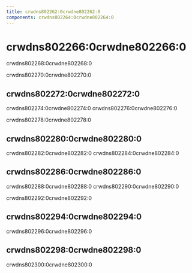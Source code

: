 ```yaml
---
title: crwdns802262:0crwdne802262:0
components: crwdns802264:0crwdne802264:0
---
```

# crwdns802266:0crwdne802266:0

<p class="description">crwdns802268:0crwdne802268:0</p>

crwdns802270:0crwdne802270:0

## crwdns802272:0crwdne802272:0

crwdns802274:0crwdne802274:0 crwdns802276:0crwdne802276:0

crwdns802278:0crwdne802278:0

## crwdns802280:0crwdne802280:0

crwdns802282:0crwdne802282:0 crwdns802284:0crwdne802284:0

## crwdns802286:0crwdne802286:0

crwdns802288:0crwdne802288:0 crwdns802290:0crwdne802290:0

crwdns802292:0crwdne802292:0

## crwdns802294:0crwdne802294:0

crwdns802296:0crwdne802296:0

## crwdns802298:0crwdne802298:0

crwdns802300:0crwdne802300:0